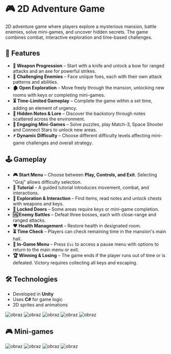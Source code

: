 # 🎮 2D Adventure Game 

2D adventure game where players explore a mysterious mansion, battle enemies, solve mini-games, and uncover hidden secrets. The game combines combat, interactive exploration and time-based challenges.  

## 🏹 Features  

- **🔪 Weapon Progression** – Start with a knife and unlock a bow for ranged attacks and an axe for powerful strikes.  
- **👹 Challenging Enemies** – Face unique foes, each with their own attack patterns and abilities.  
- **🏚️ Open Exploration** – Move freely through the mansion, unlocking new rooms with keys or completing mini-games.  
- **⏳ Time-Limited Gameplay** – Complete the game within a set time, adding an element of urgency.  
- **📜 Hidden Notes & Lore** – Discover the backstory through notes scattered across the environment.  
- **🧩 Engaging Mini-Games** – Solve puzzles, play Match-3, Space Shooter and Connect Stars to unlock new areas.  
- **⚡ Dynamic Difficulty** – Choose different difficulty levels affecting mini-game challenges and overall strategy.  

## 🕹️ Gameplay  

- **🎮 Start Menu** – Choose between **Play, Controls, and Exit**. Selecting "Graj" allows difficulty selection.  
- **📖 Tutorial** – A guided tutorial introduces movement, combat, and interactions.  
- **🚪 Exploration & Interaction** – Find items, read notes and unlock chests with weapons and keys.  
- **🔑 Locked Doors** – Some areas require keys or mini-game completion.  
- **🆚 Enemy Battles** – Defeat three bosses, each with close-range and ranged attacks.  
- **❤️ Health Management** – Restore health in designated room.  
- **⏳ Time Check** – Players can check remaining time in the mansion's main hall.  
- **🔄 In-Game Menu** – Press `Esc` to access a pause menu with options to return to the main menu or exit.  
- **🏆 Winning & Losing** – The game ends if the player runs out of time or is defeated. Victory requires collecting all keys and escaping.  

## 🛠️ Technologies  

- Developed in **Unity**  
- Uses **C#** for game logic  
- 2D sprites and animations



![obraz](https://github.com/user-attachments/assets/c76ddc19-eeac-4dde-a53e-7bff8fa6650a)
![obraz](https://github.com/user-attachments/assets/6ffed720-2d78-48cc-8117-aca525db0d8e)
![obraz](https://github.com/user-attachments/assets/63fa4731-9375-4a44-813c-d604037c5e28)
![obraz](https://github.com/user-attachments/assets/a45415c4-73f3-44e7-9eee-ff533e5a3adb)
![obraz](https://github.com/user-attachments/assets/802f0756-e344-48cd-b78a-ff1286196900)

## 🎮 Mini-games 

![obraz](https://github.com/user-attachments/assets/393a4f96-ba92-43cd-a107-341163b1dcf2)
![obraz](https://github.com/user-attachments/assets/989205c1-c49a-4f2c-b34a-3486ead3dc2d)
![obraz](https://github.com/user-attachments/assets/b0b83f59-ca19-4e45-93df-e6fa441fb708)
![obraz](https://github.com/user-attachments/assets/56e4b4f5-ee5f-4b57-afc5-b3e865e75060)





